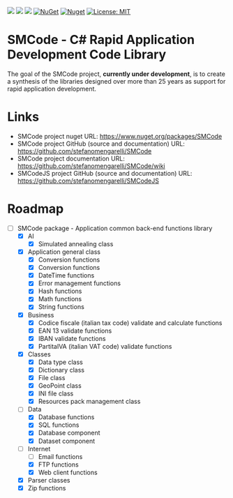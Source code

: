 ![](https://img.shields.io/badge/language-C%23-blue)
![](https://img.shields.io/badge/.NET_8.0-blue)
![](https://img.shields.io/badge/.NET_Framework_4.8-blue)
[![NuGet](https://img.shields.io/nuget/v/SMCode.svg)](https://www.nuget.org/packages/SMCode)
[![Nuget](https://img.shields.io/nuget/dt/SMCode)](https://www.nuget.org/packages/SMCode)
[![License: MIT](https://img.shields.io/badge/License-MIT-yellow.svg)](https://github.com/stefanomengarelli/SMCode/blob/master/LICENSE)

# SMCode - C# Rapid Application Development Code Library
The goal of the SMCode project, **currently under development**, is to create a synthesis of the libraries designed over more than 25 years as support for rapid application development.

# Links
- SMCode project nuget URL: https://www.nuget.org/packages/SMCode
- SMCode project GitHub (source and documentation) URL: https://github.com/stefanomengarelli/SMCode
- SMCode project documentation URL: https://github.com/stefanomengarelli/SMCode/wiki
- SMCodeJS project GitHub (source and documentation) URL: https://github.com/stefanomengarelli/SMCodeJS

# Roadmap
- [ ] SMCode package - Application common back-end functions library
  - [X] AI
	- [X] Simulated annealing class
  - [X] Application general class
	- [X] Conversion functions
	- [X] Conversion functions
	- [X] DateTime functions
	- [X] Error management functions
	- [X] Hash functions
	- [X] Math functions
	- [X] String functions
  - [X] Business
	- [X] Codice fiscale (italian tax code) validate and calculate functions
	- [X] EAN 13 validate functions
	- [X] IBAN validate functions
	- [X] PartitaIVA (italian VAT code) validate functions
  - [X] Classes
	- [X] Data type class
	- [X] Dictionary class
	- [X] File class
	- [X] GeoPoint class
	- [X] INI file class
	- [X] Resources pack management class
  - [ ] Data
	- [X] Database functions
	- [X] SQL functions
	- [X] Database component
	- [X] Dataset component
  - [ ] Internet 
	- [ ] Email functions
	- [X] FTP functions
	- [X] Web client functions
  - [X] Parser classes
  - [X] Zip functions